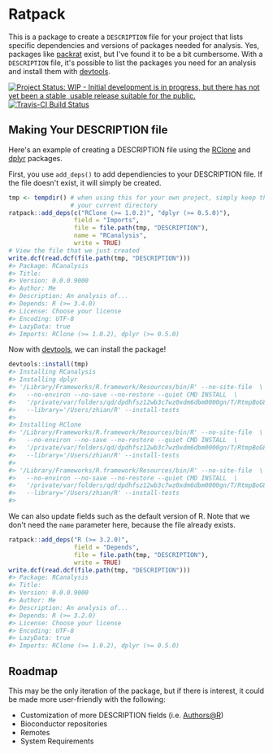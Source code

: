 
<!-- README.md is generated from README.Rmd. Please edit that file -->
Ratpack
=======

This is a package to create a `DESCRIPTION` file for your project that lists specific dependencies and versions of packages needed for analysis. Yes, packages like [packrat](https://cran.r-project.org/package=packrat) exist, but I've found it to be a bit cumbersome. With a `DESCRIPTION` file, it's possible to list the packages you need for an analysis and install them with [devtools](https://cran.r-project.org/package=devtools).

[![Project Status: WIP - Initial development is in progress, but there has not yet been a stable, usable release suitable for the public.](http://www.repostatus.org/badges/latest/wip.svg)](http://www.repostatus.org/#wip) [![Travis-CI Build Status](https://travis-ci.org/zkamvar/ratpack.svg?branch=master)](https://travis-ci.org/zkamvar/ratpack)

Making Your DESCRIPTION file
----------------------------

Here's an example of creating a DESCRIPTION file using the [RClone](https://cran.r-project.org/package=RClone) and [dplyr](https://cran.r-project.org/package=dplyr) packages.

First, you use `add_deps()` to add dependiencies to your DESCRIPTION file. If the file doesn't exist, it will simply be created.

``` r
tmp <- tempdir() # when using this for your own project, simply keep this as
                 # your current directory
ratpack::add_deps(c("RClone (>= 1.0.2)", "dplyr (>= 0.5.0)"), 
                  field = "Imports", 
                  file = file.path(tmp, "DESCRIPTION"), 
                  name = "RCanalysis",
                  write = TRUE)
# View the file that we just created
write.dcf(read.dcf(file.path(tmp, "DESCRIPTION")))
#> Package: RCanalysis
#> Title:
#> Version: 0.0.0.9000
#> Author: Me
#> Description: An analysis of...
#> Depends: R (>= 3.4.0)
#> License: Choose your license
#> Encoding: UTF-8
#> LazyData: true
#> Imports: RClone (>= 1.0.2), dplyr (>= 0.5.0)
```

Now with [devtools](https://cran.r-project.org/package=devtools), we can install the package!

``` r
devtools::install(tmp)
#> Installing RCanalysis
#> Installing dplyr
#> '/Library/Frameworks/R.framework/Resources/bin/R' --no-site-file  \
#>   --no-environ --no-save --no-restore --quiet CMD INSTALL  \
#>   '/private/var/folders/qd/dpdhfsz12wb3c7wz0xdm6dbm0000gn/T/RtmpBoG8ti/devtools8df4aa95292/dplyr'  \
#>   --library='/Users/zhian/R' --install-tests
#> 
#> Installing RClone
#> '/Library/Frameworks/R.framework/Resources/bin/R' --no-site-file  \
#>   --no-environ --no-save --no-restore --quiet CMD INSTALL  \
#>   '/private/var/folders/qd/dpdhfsz12wb3c7wz0xdm6dbm0000gn/T/RtmpBoG8ti/devtools8df41b6d6029/RClone'  \
#>   --library='/Users/zhian/R' --install-tests
#> 
#> '/Library/Frameworks/R.framework/Resources/bin/R' --no-site-file  \
#>   --no-environ --no-save --no-restore --quiet CMD INSTALL  \
#>   '/private/var/folders/qd/dpdhfsz12wb3c7wz0xdm6dbm0000gn/T/RtmpBoG8ti'  \
#>   --library='/Users/zhian/R' --install-tests
#> 
```

We can also update fields such as the default version of R. Note that we don't need the `name` parameter here, because the file already exists.

``` r
ratpack::add_deps("R (>= 3.2.0)",
                  field = "Depends",
                  file = file.path(tmp, "DESCRIPTION"),
                  write = TRUE)
write.dcf(read.dcf(file.path(tmp, "DESCRIPTION")))
#> Package: RCanalysis
#> Title:
#> Version: 0.0.0.9000
#> Author: Me
#> Description: An analysis of...
#> Depends: R (>= 3.2.0)
#> License: Choose your license
#> Encoding: UTF-8
#> LazyData: true
#> Imports: RClone (>= 1.0.2), dplyr (>= 0.5.0)
```

Roadmap
-------

This may be the only iteration of the package, but if there is interest, it could be made more user-friendly with the following:

-   Customization of more DESCRIPTION fields (i.e. <Authors@R>)
-   Bioconductor repositories
-   Remotes
-   System Requirements
